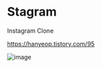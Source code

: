 # Stagram
Instagram Clone

https://hanyeop.tistory.com/95

![image](https://user-images.githubusercontent.com/50766393/127774313-ffa8dde4-fcea-43ea-a0ff-96d765460e4a.png)

